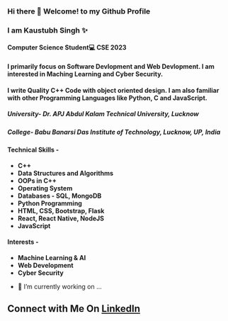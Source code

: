 ### Hi there 👋 Welcome! to my Github Profile
### I am Kaustubh Singh ✨
#### Computer Science Student💻 CSE 2023

#### I primarily focus on Software Devlopment and Web Devlopment. I am interested in Maching Learning and Cyber Security.

#### I write Quality C++ Code with object oriented design. I am also familiar with other Programming Languages like Python, C and JavaScript.

##### University- Dr. APJ Abdul Kalam Technical University, Lucknow
##### College- Babu Banarsi Das Institute of Technology, Lucknow, UP, India


#### Technical Skills -
- **C++**
- **Data Structures and Algorithms**
- **OOPs in C++**
- **Operating System**
- **Databases - SQL, MongoDB**
- **Python Programming**
- **HTML, CSS, Bootstrap, Flask**
- **React, React Native, NodeJS**
- **JavaScript**

#### Interests -

- **Machine Learning & AI**
- **Web Development**
- **Cyber Security**

<!--**kaustubh3000/kaustubh3000** is a ✨ _special_ ✨ repository because its `README.md` (this file) appears on your GitHub profile.-->


- 🌱 I’m currently working on ...
## Connect with Me On [LinkedIn](https://www.linkedin.com/in/kaustubh---singh)